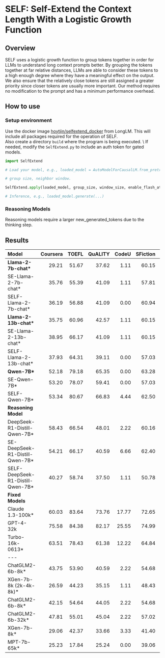 # SELF: Self-Extend the Context Length With a Logistic Growth Function

## Overview
SELF uses a logistic growth function to group tokens together in order for LLMs to understand long context prompts better. By grouping the tokens together at far relative distances, LLMs are able to consider these tokens to a high enough degree where they have a meaningful effect on the output. We also ensure that the relatively close tokens are still assigned a greater priority since closer tokens are usually more important. Our method requires no modification to the prompt and has a minimum performance overhead.

## How to use
### Setup environment
Use the docker image [hoytjin/selfextend_docker](https://hub.docker.com/r/hoytjin/selfextend_docker/tags) from LongLM. This will include all packages required for the operation of SELF.  
Also create a directory ``build`` where the program is being executed. \\
If needed, modify the ``SelfExtend.py`` to include an auth token for gated models.

```python
import SelfExtend

# Load your model, e.g., loaded_model = AutoModelForCausalLM.from_pretrained(model_path) 

# group size, neighbor window. 

SelfExtend.apply(loaded_model, group_size, window_size, enable_flash_attention=False)

# Inference, e.g., loaded_model.generate(...)

```

### Reasoning Models
Reasoning models require a larger new_generated_tokens due to the thinking step. 

## Results
| **Model**                                   | Coursera | TOEFL | QuALITY | CodeU | SFiction | Avg. |
|:--------------------------------------------|---------:|------:|--------:|------:|---------:|-----:|
| **Llama-2-7b-chat\***                       | 29.21 | 51.67 | 37.62 | 1.11 | 60.15 | 35.95 |
| SE-Llama-2-7b-chat\*                        | 35.76 | 55.39 | 41.09 | 1.11 | 57.81 | 38.23 |
| SELF-Llama-2-7b-chat\*                      | 36.19 | 56.88 | 41.09 | 0.00 | 60.94 | 39.02 |
| **Llama-2-13b-chat\***                      | 35.75 | 60.96 | 42.57 | 1.11 | 60.15 | 40.11 |
| SE-Llama-2-13b-chat\*                       | 38.95 | 66.17 | 41.09 | 1.11 | 60.15 | 41.49 |
| SELF-Llama-2-13b-chat\*                     | 37.93 | 64.31 | 39.11 | 0.00 | 57.03 | 39.68 |
| **Qwen-7B\***                               | 52.18 | 79.18 | 65.35 | 0.00 | 63.28 | 52.00 |
| SE-Qwen-7B\*                                | 53.20 | 78.07 | 59.41 | 0.00 | 57.03 | 49.54 |
| SELF-Qwen-7B\*                              | 53.34 | 80.67 | 66.83 | 4.44 | 62.50 | 53.56 |
| **Reasoning Model**                         |         |       |        |      |         |      |
| DeepSeek-R1-Distill-Qwen-7B\*               | 58.43 | 66.54 | 48.01 | 2.22 | 60.16 | 47.07 |
| SE-DeepSeek-R1-Distill-Qwen-7B\*            | 54.21 | 66.17 | 40.59 | 6.66 | 62.40 | 45.81 |
| SELF-DeepSeek-R1-Distill-Qwen-7B\*          | 40.27 | 58.74 | 37.50 | 1.11 | 50.78 | 37.68 |
| **Fixed Models**                            |         |       |        |      |         |      |
| Claude 1.3-100k\*                           | 60.03 | 83.64 | 73.76 | 17.77 | 72.65 | 65.97 |
| GPT-4-32k                                   | 75.58 | 84.38 | 82.17 | 25.55 | 74.99 | 73.11 |
| Turbo-16k-0613\*                            | 63.51 | 78.43 | 61.38 | 12.22 | 64.84 | 60.73 |
| ---                                         |         |       |        |      |         |      |
| ChatGLM2-6b-8k\*                            | 43.75 | 53.90 | 40.59 | 2.22 | 54.68 | 34.69 |
| XGen-7b-8k (2k-4k-8k)\*                     | 26.59 | 44.23 | 35.15 | 1.11 | 48.43 | 26.41 |
| ChatGLM2-6b-8k\*                            | 42.15 | 54.64 | 44.05 | 2.22 | 54.68 | 35.95 |
| ChatGLM2-6b-32k\*                           | 47.81 | 55.01 | 45.04 | 2.22 | 57.02 | 39.01 |
| XGen-7b-8k\*                                | 29.06 | 42.37 | 33.66 | 3.33 | 41.40 | 27.63 |
| MPT-7b-65k\*                                | 25.23 | 17.84 | 25.24 | 0.00 | 39.06 | 19.22 |
